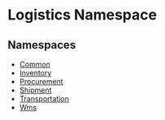 ﻿---
uid: Logistics
---
# Logistics Namespace
## Namespaces
- [Common](Logistics.Common.md)  
- [Inventory](Logistics.Inventory.md)  
- [Procurement](Logistics.Procurement.md)  
- [Shipment](Logistics.Shipment.md)  
- [Transportation](Logistics.Transportation.md)  
- [Wms](Logistics.Wms.md)  

